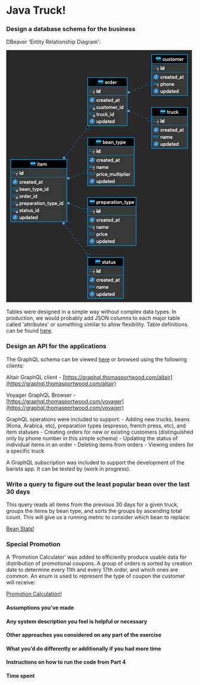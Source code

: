 # Java Truck!

### Design a database schema for the business

DBeaver 'Entity Relationship Diagram':

![Schema Diagram](/images/dbeaver_ER_diagram.png)

Tables were designed in a simple way without complex data types. In production, we would probably add JSON columns 
to each major table called 'attributes' or something similar to allow flexibility. Table definitions can be found 
[here](https://github.com/ThomasPortwood/java-truck-graphql/blob/main/src/main/resources/db/migration/V0.0.1__initial_tables.sql).

### Design an API for the applications

The GraphQL schema can be viewed [here](https://github.com/ThomasPortwood/java-truck-graphql/blob/main/src/test/resources/schema.graphql)
or browsed using the following clients:
 
Altair GraphQL client - [https://graphql.thomasportwood.com/altair](https://graphql.thomasportwood.com/altair)

Voyager GraphQL Browser - [https://graphql.thomasportwood.com/voyager](https://graphql.thomasportwood.com/voyager)

GraphQL operations were included to support:
    - Adding new trucks, beans (Kona, Arabica, etc), preparation types (espresso, french press, etc), and item statuses
    - Creating orders for new or existing customers (distinguished only by phone number in this simple schema)
    - Updating the status of individual items in an order
    - Deleting items from orders
    - Viewing orders for a specific truck
    
A GraphQL subscription was included to support the development of the barista app. It can be tested by (work in progress).
    
### Write a query to figure out the least popular bean over the last 30 days

This query reads all items from the previous 30 days for a given truck, groups the items by bean type, and sorts the 
groups by ascending total count. This will give us a running metric to consider which bean to replace:

[Bean Stats!](https://github.com/ThomasPortwood/java-truck-graphql/blob/main/src/main/java/com/portwood/javatruckgraphql/datasources/mysql/repositories/BeanStatsRepository.java#L15)

### Special Promotion

A 'Promotion Calculator' was added to efficiently produce usable data for distribution of promotional coupons. A group 
of orders is sorted by creation date to determine every 11th and every 17th order, and which ones are common. An enum 
is used to represent the type of coupon the customer will receive:

[Promotion Calculation!](https://github.com/ThomasPortwood/java-truck-graphql/blob/main/src/main/java/com/portwood/javatruckgraphql/logic/PromotionCalculator.java#L22)

#### Assumptions you’ve made

#### Any system description you feel is helpful or necessary

#### Other approaches you considered on any part of the exercise 

#### What you’d do differently or additionally if you had more time 

#### Instructions on how to run the code from Part 4

#### Time spent 